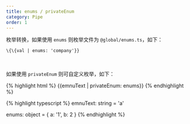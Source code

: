 ```yaml
---
title: enums / privateEnum
category: Pipe
order: 1
---
```


枚举转换，如果使用 `enums` 则枚举文件为 `@global/enums.ts`，如下：

```html
\{\{val | enums: 'company'}}
```

<br>

如果使用 `privateEnum` 则可自定义枚举，如下：

{% highlight html %}
{{emnuText | privateEnum: enums}}
{% endhighlight %}

{% highlight typescript %}
emnuText: string = 'a'

enums: object = {
  a: '1',
  b: 2
}
{% endhighlight %}

